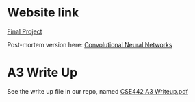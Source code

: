 # Website link

[Final Project](https://uw-cse442-wi20.github.io/FP-convolutional-neural-networks/)

Post-mortem version here: [Convolutional Neural Networks](http://ec2-52-32-131-3.us-west-2.compute.amazonaws.com:1234/)

# A3 Write Up

See the write up file in our repo, named [CSE442 A3 Writeup.pdf](https://github.com/UW-CSE442-WI20/A3-convolutional-neural-networks/raw/master/CSE442%20A3%20Writeup.pdf)
